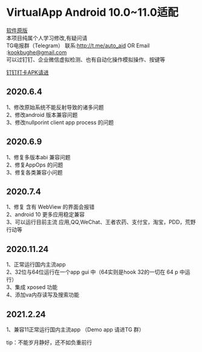  #    VirtualApp Android 10.0~11.0适配

[软件原版](https://github.com/asLody/VirtualApp)<br>
本项目纯属个人学习修改,有疑问请 <br>
TG电报群（Telegram） 联系:http://t.me/auto_aid   OR Email :kookbughe@gmail.com <br>
可以过钉钉、企业微信虚拟检测、也有自动化操作模拟操作、按键等<br>

[钉钉打卡APK请进](https://github.com/lx82319214/dingtalk_sign)<br>

## 2020.6.4<br>
   1、修改原始系统不能反射导致的诸多问题<br>
   2、修改android 版本兼容问题<br>
   3、修改nullporint client app process 的问题<br>
   
## 2020.6.9<br>
   1、修复多版本abi 兼容问题<br>
   2、修复AppOps 的问题<br>
   3、修复各类兼容小问题<br>

## 2020.7.4<br>
   1、修复 含有 WebView 的界面会报错 <br>
   2、android 10 更多应用稳定兼容<br>
   3、可以运行目前主流 应用,QQ,WeChat、王者农药、支付宝，淘宝，PDD，荒野行动等<br>
   
## 2020.11.24<br>
   1、正常运行国内主流app<br>
   2、32位与64位运行在一个app gui 中（64实则是hook 32的一切在 64 p 中运行）<br>
   3、集成 xposed 功能 <br>
   4、添加va内存读写及搜索功能 <br>
   
## 2021.2.24<br>
   1、兼容11正常运行国内主流app  （Demo app 请进TG 群）<br>
  
   
tip：不能岁月静好，还不如负重前行
